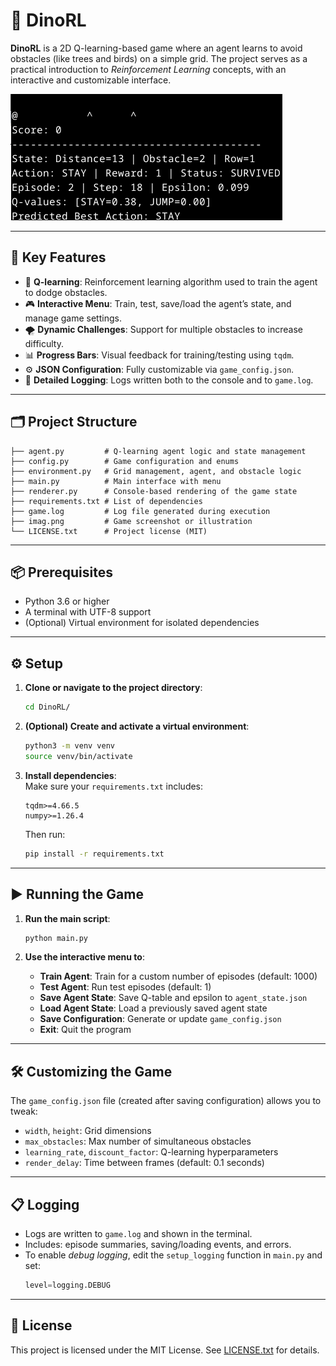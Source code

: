 # 🦖 DinoRL

**DinoRL** is a 2D Q-learning-based game where an agent learns to avoid obstacles (like trees and birds) on a simple grid. The project serves as a practical introduction to *Reinforcement Learning* concepts, with an interactive and customizable interface.

![DinoRL Screenshot](imag.png)

---

## 🚀 Key Features

- 🧠 **Q-learning**: Reinforcement learning algorithm used to train the agent to dodge obstacles.
- 🎮 **Interactive Menu**: Train, test, save/load the agent’s state, and manage game settings.
- 🌪️ **Dynamic Challenges**: Support for multiple obstacles to increase difficulty.
- 📊 **Progress Bars**: Visual feedback for training/testing using `tqdm`.
- ⚙️ **JSON Configuration**: Fully customizable via `game_config.json`.
- 📝 **Detailed Logging**: Logs written both to the console and to `game.log`.

---

## 🗂️ Project Structure

```text
├── agent.py         # Q-learning agent logic and state management
├── config.py        # Game configuration and enums
├── environment.py   # Grid management, agent, and obstacle logic
├── main.py          # Main interface with menu
├── renderer.py      # Console-based rendering of the game state
├── requirements.txt # List of dependencies
├── game.log         # Log file generated during execution
├── imag.png         # Game screenshot or illustration
└── LICENSE.txt      # Project license (MIT)
```

---

## 📦 Prerequisites

- Python 3.6 or higher  
- A terminal with UTF-8 support  
- (Optional) Virtual environment for isolated dependencies

---

## ⚙️ Setup

1. **Clone or navigate to the project directory**:
   ```bash
   cd DinoRL/
   ```

2. **(Optional) Create and activate a virtual environment**:
   ```bash
   python3 -m venv venv
   source venv/bin/activate
   ```

3. **Install dependencies**:  
   Make sure your `requirements.txt` includes:
   ```
   tqdm>=4.66.5
   numpy>=1.26.4
   ```
   Then run:
   ```bash
   pip install -r requirements.txt
   ```

---

## ▶️ Running the Game

1. **Run the main script**:
   ```bash
   python main.py
   ```

2. **Use the interactive menu to**:
   - **Train Agent**: Train for a custom number of episodes (default: 1000)
   - **Test Agent**: Run test episodes (default: 1)
   - **Save Agent State**: Save Q-table and epsilon to `agent_state.json`
   - **Load Agent State**: Load a previously saved agent state
   - **Save Configuration**: Generate or update `game_config.json`
   - **Exit**: Quit the program

---

## 🛠️ Customizing the Game

The `game_config.json` file (created after saving configuration) allows you to tweak:

- `width`, `height`: Grid dimensions  
- `max_obstacles`: Max number of simultaneous obstacles  
- `learning_rate`, `discount_factor`: Q-learning hyperparameters  
- `render_delay`: Time between frames (default: 0.1 seconds)

---

## 📋 Logging

- Logs are written to `game.log` and shown in the terminal.
- Includes: episode summaries, saving/loading events, and errors.
- To enable *debug logging*, edit the `setup_logging` function in `main.py` and set:
  ```python
  level=logging.DEBUG
  ```

---

## 📄 License

This project is licensed under the MIT License. See [LICENSE.txt](LICENSE.txt) for details.

